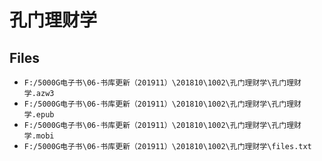 # 孔门理财学

## Files

- `F:/5000G电子书\06-书库更新（201911）\201810\1002\孔门理财学\孔门理财学.azw3`
- `F:/5000G电子书\06-书库更新（201911）\201810\1002\孔门理财学\孔门理财学.epub`
- `F:/5000G电子书\06-书库更新（201911）\201810\1002\孔门理财学\孔门理财学.mobi`
- `F:/5000G电子书\06-书库更新（201911）\201810\1002\孔门理财学\files.txt`
